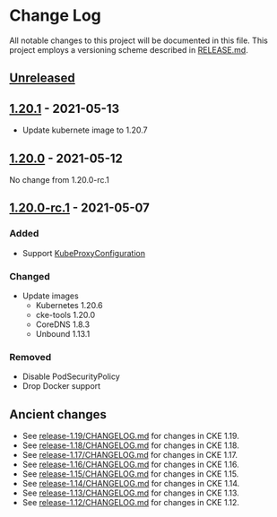 # Change Log

All notable changes to this project will be documented in this file.
This project employs a versioning scheme described in [RELEASE.md](RELEASE.md#versioning).

## [Unreleased]

## [1.20.1] - 2021-05-13

- Update kubernete image to 1.20.7

## [1.20.0] - 2021-05-12

No change from 1.20.0-rc.1

## [1.20.0-rc.1] - 2021-05-07

### Added
- Support [KubeProxyConfiguration](https://pkg.go.dev/k8s.io/kube-proxy@v0.20.6/config/v1alpha1#KubeProxyConfiguration)

### Changed
- Update images
  - Kubernetes 1.20.6
  - cke-tools 1.20.0
  - CoreDNS 1.8.3
  - Unbound 1.13.1

### Removed
- Disable PodSecurityPolicy
- Drop Docker support

## Ancient changes

- See [release-1.19/CHANGELOG.md](https://github.com/cybozu-go/cke/blob/release-1.19/CHANGELOG.md) for changes in CKE 1.19.
- See [release-1.18/CHANGELOG.md](https://github.com/cybozu-go/cke/blob/release-1.18/CHANGELOG.md) for changes in CKE 1.18.
- See [release-1.17/CHANGELOG.md](https://github.com/cybozu-go/cke/blob/release-1.17/CHANGELOG.md) for changes in CKE 1.17.
- See [release-1.16/CHANGELOG.md](https://github.com/cybozu-go/cke/blob/release-1.16/CHANGELOG.md) for changes in CKE 1.16.
- See [release-1.15/CHANGELOG.md](https://github.com/cybozu-go/cke/blob/release-1.15/CHANGELOG.md) for changes in CKE 1.15.
- See [release-1.14/CHANGELOG.md](https://github.com/cybozu-go/cke/blob/release-1.14/CHANGELOG.md) for changes in CKE 1.14.
- See [release-1.13/CHANGELOG.md](https://github.com/cybozu-go/cke/blob/release-1.13/CHANGELOG.md) for changes in CKE 1.13.
- See [release-1.12/CHANGELOG.md](https://github.com/cybozu-go/cke/blob/release-1.12/CHANGELOG.md) for changes in CKE 1.12.

[Unreleased]: https://github.com/cybozu-go/cke/compare/v1.20.1...HEAD
[1.20.1]: https://github.com/cybozu-go/cke/compare/v1.20.0...v1.20.1
[1.20.0]: https://github.com/cybozu-go/cke/compare/v1.20.0-rc.1...v1.20.0
[1.20.0-rc.1]: https://github.com/cybozu-go/cke/compare/v1.19.8...v1.20.0-rc.1
